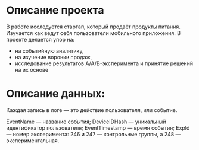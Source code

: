 # Описание проекта
В работе исследуется стартап, который продаёт продукты питания. Изучается как ведут себя пользователи мобильного приложения. 
В проекте делается упор на:
  - на событийную аналитику,
  - на изучение воронки продаж,
  - исследование результатов A/A/B-эксперимента и принятие решений на их основе

# Описание данных:
Каждая запись в логе — это действие пользователя, или событие.

EventName — название события;
DeviceIDHash — уникальный идентификатор пользователя;
EventTimestamp — время события;
ExpId — номер эксперимента: 246 и 247 — контрольные группы, а 248 — экспериментальная.
